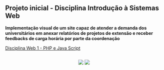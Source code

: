 ## Projeto inicial - Disciplina Introdução à Sistemas Web
**Implementação visual de um site capaz de atender a demanda dos universitários em anexar relatórios de projetos de extensão e receber feedbacks de carga horária por parte da coordenação**

[Disciplina Web 1 - PHP e Java Script](https://github.com/Gabriel0018/Projeto-Extensionista-UFRRJ/tree/Web-1)

##

<div align="center">
<a href="https://projeto-extensionista-ufrrj.netlify.app/" target="_blank" rel="external"><img src="https://encrypted-tbn0.gstatic.com/images?q=tbn:ANd9GcTAlfyWr5kej0PNcWD-Qd_y5eAARzSFrHDzybuzXPFVKBAB0IQ9cttdH11XbwpFYnIgCR4&usqp=CAU"></img></a>
<a href="https://www.youtube.com/watch?v=aNrgSE-q-0k" target="_blank" rel="external"><img src="https://cdn-0.androidphone.fr/wp-content/uploads/2020/03/probleme-connexion-youtube.png?ezimgfmt=rs:256x256/rscb21/ng:webp/ngcb21"></img></a>

